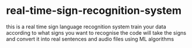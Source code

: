 # real-time-sign-recognition-system

this is a real time sign language recognition system 
train your data according to what signs you want to recognise 
the code will take the signs and convert it into real sentences and audio files using ML algorithms 
